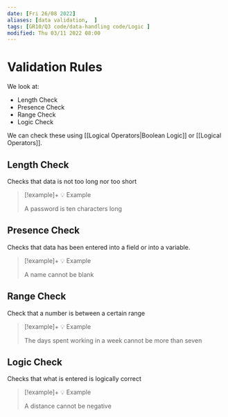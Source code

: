 ```yaml
---
date: [Fri 26/08 2022]
aliases: [data validation,  ]
tags: [GR10/Q3 code/data-handling code/Logic ]
modified: Thu 03/11 2022 08:00
---
```

# Validation Rules 
We look at:
- Length Check
- Presence Check
- Range Check
- Logic Check

We can check these using [[Logical Operators|Boolean Logic]] or [[Logical Operators]]. 

## Length Check
Checks that data is not too long nor too short

> [!example]+ :bulb: Example
>  
>  A password is ten characters long
## Presence Check
Checks that data has been entered into a field or into a variable. 

> [!example]+ :bulb: Example
> 
>  A name cannot be blank
>  
## Range Check
Check that a number is between a certain range

> [!example]+ :bulb: Example 
>  
>  The days spent working in a week cannot be more than seven
>  
## Logic Check
Checks that what is entered is logically correct

> [!example]+ :bulb: Example 
>   
> A distance cannot be negative
